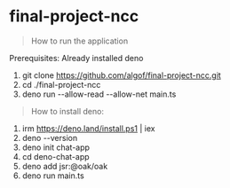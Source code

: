 # final-project-ncc

> How to run the application

Prerequisites: Already installed deno

1. git clone https://github.com/algof/final-project-ncc.git
2. cd ./final-project-ncc
3. deno run --allow-read --allow-net main.ts

> How to install deno:

1. irm https://deno.land/install.ps1 | iex
2. deno --version
3. deno init chat-app
4. cd deno-chat-app
5. deno add jsr:@oak/oak
6. deno run main.ts